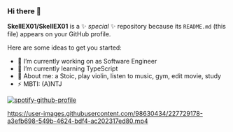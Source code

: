 ### Hi there 👋

**SkellEX01/SkellEX01** is a ✨ _special_ ✨ repository because its `README.md` (this file) appears on your GitHub profile.

Here are some ideas to get you started:

- 🔭 I’m currently working on as Software Engineer
- 🌱 I’m currently learning TypeScript
- 💬 About me: a Stoic, play violin, listen to music, gym, edit movie, study
- ⚡  MBTI: (A)NTJ 

[![spotify-github-profile](https://spotify-github-profile.vercel.app/api/view?uid=3166oi6wyeiueexiozrc4abv6oua&cover_image=true&theme=default&show_offline=false&background_color=121212&interchange=false)](https://github.com/kittinan/spotify-github-profile)

https://user-images.githubusercontent.com/98630434/227729178-a3efb698-549b-4624-bdf4-ac202317ed80.mp4

